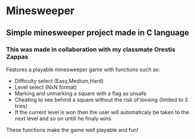 # Minesweeper
## Simple minesweeper project made in C language
### This was made in collaboration with my classmate Orestis Zappas

Features a playable minesweeper game with functions such as:

- Difficulty select (Easy,Medium,Hard)
- Level select (NxN format)
- Marking and unmarking a square with a flag as unsafe
- Cheating to see behind a square without the risk of loosing (limited to 3 tries)
- If the current level is won then the user will automaticaly be taken to the next level and so on untill he finaly wins

These functions make the game well playable and fun!
